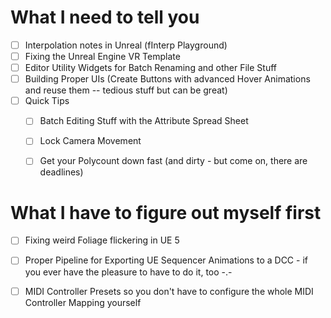 # What I need to tell you
- [ ] Interpolation notes in Unreal (fInterp Playground)
- [ ] Fixing the Unreal Engine VR Template
- [ ] Editor Utility Widgets for Batch Renaming and other File Stuff
- [ ] Building Proper UIs (Create Buttons with advanced Hover Animations and reuse them -- tedious stuff but can be great)
- [ ] Quick Tips
	- [ ] Batch Editing Stuff with the Attribute Spread Sheet
	- [ ] Lock Camera Movement
	- [ ] Get your Polycount down fast (and dirty - but come on, there are deadlines)



# What I have to figure out myself first
- [ ] Fixing weird Foliage flickering in UE 5
- [ ] Proper Pipeline for Exporting UE Sequencer Animations to a DCC - if you ever have the pleasure to have to do it, too -.-
- [ ] MIDI Controller Presets so you don't have to configure the whole MIDI Controller Mapping yourself

